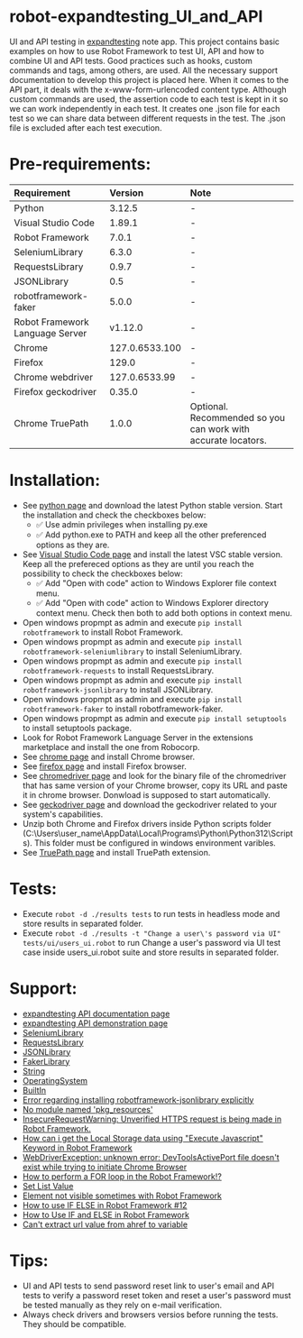 # robot-expandtesting_UI_and_API

UI and API testing in [expandtesting](https://practice.expandtesting.com/notes/app/) note app. This project contains basic examples on how to use Robot Framework to test UI, API and how to combine UI and API tests. Good practices such as hooks, custom commands and tags, among others, are used. All the necessary support documentation to develop this project is placed here. When it comes to the API part, it deals with the x-www-form-urlencoded content type. Although custom commands are used, the assertion code to each test is kept in it so we can work independently in each test. It creates one .json file for each test so we can share data between different requests in the test. The .json file is excluded after each test execution. 

# Pre-requirements:

| Requirement                     | Version        | Note                                                            |
| :------------------------------ |:---------------| :-------------------------------------------------------------- |
| Python                          | 3.12.5         | -                                                               |
| Visual Studio Code              | 1.89.1         | -                                                               |
| Robot Framework                 | 7.0.1          | -                                                               | 
| SeleniumLibrary                 | 6.3.0          | -                                                               | 
| RequestsLibrary                 | 0.9.7          | -                                                               | 
| JSONLibrary                     | 0.5            | -                                                               | 
| robotframework-faker            | 5.0.0          | -                                                               | 
| Robot Framework Language Server | v1.12.0        | -                                                               |
| Chrome                          | 127.0.6533.100 | -                                                               |
| Firefox                         | 129.0          | -                                                               |
| Chrome webdriver                | 127.0.6533.99  | -                                                               |
| Firefox geckodriver             | 0.35.0         | -                                                               |
| Chrome TruePath                 | 1.0.0          | Optional. Recommended so you can work with accurate locators.   |              

# Installation:

- See [python page](https://www.python.org/downloads/) and download the latest Python stable version. Start the installation and check the checkboxes below: 
  - :white_check_mark: Use admin privileges when installing py.exe 
  - :white_check_mark: Add python.exe to PATH
and keep all the other preferenced options as they are.
- See [Visual Studio Code page](https://code.visualstudio.com/) and install the latest VSC stable version. Keep all the prefereced options as they are until you reach the possibility to check the checkboxes below: 
  - :white_check_mark: Add "Open with code" action to Windows Explorer file context menu. 
  - :white_check_mark: Add "Open with code" action to Windows Explorer directory context menu.
Check then both to add both options in context menu.
- Open windows propmpt as admin and execute ```pip install robotframework``` to install Robot Framework.
- Open windows propmpt as admin and execute ```pip install robotframework-seleniumlibrary``` to install SeleniumLibrary.
- Open windows propmpt as admin and execute ```pip install robotframework-requests``` to install RequestsLibrary.
- Open windows propmpt as admin and execute ```pip install robotframework-jsonlibrary``` to install JSONLibrary.
- Open windows propmpt as admin and execute ```pip install robotframework-faker``` to install robotframework-faker.
- Open windows propmpt as admin and execute ```pip install setuptools``` to install setuptools package.
- Look for Robot Framework Language Server in the extensions marketplace and install the one from Robocorp.
- See [chrome page](https://www.google.com/chrome/dr/download/) and install Chrome browser.
- See [firefox page](https://www.mozilla.org/pt-BR/firefox/new/) and install Firefox browser.
- See [chromedriver page](https://googlechromelabs.github.io/chrome-for-testing/) and look for the binary file of the chromedriver that has same version of your Chrome browser, copy its URL and paste it in chrome browser. Donwload is supposed to start automatically.
- See [geckodriver page](https://github.com/mozilla/geckodriver/releases) and download the geckodriver related to your system's capabilities.
- Unzip both Chrome and Firefox drivers inside Python scripts folder (C:\Users\user_name\AppData\Local\Programs\Python\Python312\Scripts). This folder must be configured in windows environment varibles.
- See [TruePath page](https://chromewebstore.google.com/detail/truepath/mgjhkhhbkkldiihlajcnlfchfcmhipmn?hl=pt-BR) and install TruePath extension.

# Tests:

- Execute ```robot -d ./results tests``` to run tests in headless mode and store results in separated folder.
- Execute ```robot -d ./results -t "Change a user\'s password via UI" tests/ui/users_ui.robot``` to run Change a user's password via UI test case inside users_ui.robot suite and store results in separated folder.

# Support:

- [expandtesting API documentation page](https://practice.expandtesting.com/notes/api/api-docs/)
- [expandtesting API demonstration page](https://www.youtube.com/watch?v=bQYvS6EEBZc)
- [SeleniumLibrary](https://robotframework.org/SeleniumLibrary/SeleniumLibrary.html)
- [RequestsLibrary](https://github.com/MarketSquare/robotframework-requests#readme)
- [JSONLibrary](https://robotframework-thailand.github.io/robotframework-jsonlibrary/JSONLibrary.html#library-documentation-top)
- [FakerLibrary](https://marketsquare.github.io/robotframework-faker/)
- [String](https://robotframework.org/robotframework/latest/libraries/String.html#Remove%20String)
- [OperatingSystem](https://robotframework.org/robotframework/latest/libraries/OperatingSystem.html)
- [BuiltIn](https://robotframework.org/robotframework/latest/libraries/BuiltIn.html)
- [Error regarding installing robotframework-jsonlibrary explicitly](https://blog.finxter.com/fixed-modulenotfounderror-no-module-named-robotframework-jsonlibrary/)
- [No module named 'pkg_resources'](https://cursos.alura.com.br/forum/topico-problemas-com-a-library-no-robot-339325)
- [InsecureRequestWarning: Unverified HTTPS request is being made in Robot Framework.](https://stackoverflow.com/a/45223128/10519428)
- [How can i get the Local Storage data using "Execute Javascript" Keyword in Robot Framework](https://stackoverflow.com/a/73624779/10519428)
- [WebDriverException: unknown error: DevToolsActivePort file doesn't exist while trying to initiate Chrome Browser](https://stackoverflow.com/questions/50642308/webdriverexception-unknown-error-devtoolsactiveport-file-doesnt-exist-while-t)
- [How to perform a FOR loop in the Robot Framework!?](https://www.youtube.com/watch?v=j6AB2Rh4mKw)
- [Set List Value](https://robotframework.org/robotframework/latest/libraries/Collections.html#Set%20List%20Value)
- [Element not visible sometimes with Robot Framework](https://stackoverflow.com/a/33317412/10519428)
- [How to use IF ELSE in Robot Framework #12](https://www.youtube.com/watch?v=NcLXjVz163A)
- [How to Use IF and ELSE in Robot Framework](https://stackoverflow.com/a/72145975/10519428)
- [Can't extract url value from ahref to variable](https://forum.robotframework.org/t/cant-extract-url-value-from-ahref-to-variable/3159/4)

# Tips:

- UI and API tests to send password reset link to user's email and API tests to verify a password reset token and reset a user's password must be tested manually as they rely on e-mail verification.
- Always check drivers and browsers versios before running the tests. They should be compatible.